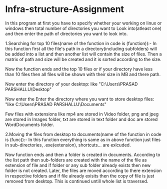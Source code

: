 # Infra-structure-Assignment

In this program at first you have to specify whether your working on linux or windows then total number of directories you want to Look into(atleast one) and then enter the path of directories you want to look into.

1.Searching for top 10 files(name of the function in code is (function)):-
      In this function first all the file's path in a directory(including subfolders) will be added into a list and then another list will contain the size of files. Then a matrix of path and size will be created and it is sorted according to the size.
      
Now the function ends and the top 10 files or if your directory have less than 10 files then all files will be shown with their size in MB and there path.

Now enter the directory of your desktop: like "C:\Users\PRASAD PARSHALLU\Desktop"

Now enter the Enter the directory where you want to store desktop files: "like C:\Users\PRASAD PARSHALLU\Documents"

Few files with extensions like mp4 are stored in Video folder, png and jpeg are stored in Images folder, txt are stored in text folder and doc are stored WordDocuments folder.
      
2.Moving the files from desktop to documents(name of the function in code is (func)):-
      In this function everything is same as in above function just files in sub-directories, .exe(extension), shortcuts... are exlcuded.
      
Now function ends and then a folder is created in documents. According to the list path then sub-folders are created with the name of the file as extension of file and if folder or any sub folder already exists then new folder is not created. Later, the files are moved according to there extension in respective folders and if file already exisits then the copy of file is just removed from desktop. This is continued untill whole list is traversed. 
